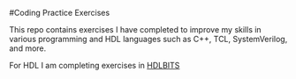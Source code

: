 #Coding Practice Exercises

This repo contains exercises I have completed to improve my skills in various programming and HDL languages such as C++, TCL, SystemVerilog, and more.

For HDL I am completing exercises in [HDLBITS](https://hdlbits.01xz.net/wiki/Special:VlgStats/153C06EDF0A8880C)
